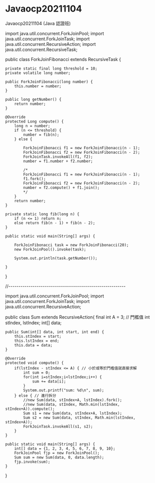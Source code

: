 # Javaocp20211104
Javaocp20211104 (Java 認證班)

import java.util.concurrent.ForkJoinPool;
import java.util.concurrent.ForkJoinTask;
import java.util.concurrent.RecursiveAction;
import java.util.concurrent.RecursiveTask;

public class ForkJoinFibonacci extends RecursiveTask<Long> {

    private static final long threshold = 10;
    private volatile long number;

    public ForkJoinFibonacci(long number) {
        this.number = number;
    }

    public long getNumber() {
        return number;
    }

    @Override
    protected Long compute() {
        long n = number;
        if (n <= threshold) {
            number = fib(n);
        } else {
        	
            ForkJoinFibonacci f1 = new ForkJoinFibonacci(n - 1);
            ForkJoinFibonacci f2 = new ForkJoinFibonacci(n - 2);
            ForkJoinTask.invokeAll(f1, f2);
            number = f1.number + f2.number;
            
        	/*
        	ForkJoinFibonacci f1 = new ForkJoinFibonacci(n - 1);
        	f1.fork();
            ForkJoinFibonacci f2 = new ForkJoinFibonacci(n - 2);
            number = f2.compute() + f1.join();
            */
        }
        return number;
    }

    private static long fib(long n) {
        if (n <= 1) return n;
        else return fib(n - 1) + fib(n - 2);
    }
    
    public static void main(String[] args) {

        ForkJoinFibonacci task = new ForkJoinFibonacci(20);
        new ForkJoinPool().invoke(task);

        System.out.println(task.getNumber());

    }

}
    
//----------------------------------------------------------
    
import java.util.concurrent.ForkJoinPool;
import java.util.concurrent.ForkJoinTask;
import java.util.concurrent.RecursiveAction;

public class Sum extends RecursiveAction{
    final int A = 3; // 門檻值
    int stIndex, lstIndex;
    int[] data;

    public Sum(int[] data, int start, int end) {
        this.stIndex = start;
        this.lstIndex = end;
        this.data = data;
    }
    
    @Override
    protected void compute() {
        if(lstIndex - stIndex <= A) { // 小於或等於門檻值就直接求解
            int sum = 0;
            for(int i=stIndex;i<lstIndex;i++) {
                sum += data[i];
            }
            System.out.printf("sum: %d\n", sum);
        } else { // 進行拆分
            //new Sum(data, stIndex+A, lstIndex).fork();
            //new Sum(data, stIndex, Math.min(lstIndex, stIndex+A)).compute();
        	Sum s1 = new Sum(data, stIndex+A, lstIndex);
        	Sum s2 = new Sum(data, stIndex, Math.min(lstIndex, stIndex+A));
        	ForkJoinTask.invokeAll(s1, s2);
        }
    }
    
    public static void main(String[] args) {
        int[] data = {1, 2, 3, 4, 5, 6, 7, 8, 9, 10};
        ForkJoinPool fjp = new ForkJoinPool();
        Sum sum = new Sum(data, 0, data.length);
        fjp.invoke(sum);
    }
    
}
